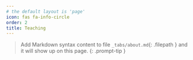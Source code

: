 ```yaml
---
# the default layout is 'page'
icon: fas fa-info-circle
order: 2
title: Teaching
---
```


> Add Markdown syntax content to file `_tabs/about.md`{: .filepath } and it will show up on this page.
{: .prompt-tip }
